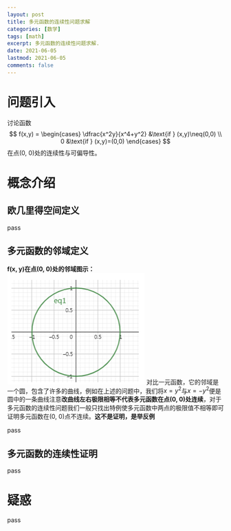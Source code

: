 ```yaml
---
layout: post
title: 多元函数的连续性问题求解
categories: [数学]
tags: [math]
excerpt: 多元函数的连续性问题求解.
date: 2021-06-05
lastmod: 2021-06-05
comments: false
---
```


# 问题引入
讨论函数
$$
f(x,y) = \begin{cases}
   \dfrac{x^2y}{x^4+y^2} &\text{if } (x,y)\neq(0,0) \\
   0 &\text{if } (x,y)=(0,0)
\end{cases}
$$
在点(0, 0)处的连续性与可偏导性。

# 概念介绍
## 欧几里得空间定义
pass
## 多元函数的邻域定义
**f(x, y)在点(0, 0)处的邻域图示：**  
![邻域图示](/assets/img/post/20210605math/1.png)
对比一元函数，它的邻域是一个圆，包含了许多的曲线，例如在上述的问题中，我们将$x=y^2$与$x=-y^2$便是圆中的一条曲线注意**改曲线左右极限相等不代表多元函数在点(0, 0)处连续**，对于多元函数的连续性问题我们一般只找出特例使多元函数中两点的极限值不相等即可证明多元函数在(0, 0)点不连续。**这不是证明，是举反例**

pass
## 多元函数的连续性证明
pass

# 疑惑
pass
